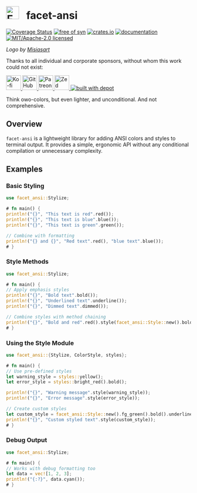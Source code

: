 <h1>
<picture>
<source srcset="https://github.com/facet-rs/facet/raw/main/static/logo-v2/logo-only.webp">
<img src="https://github.com/facet-rs/facet/raw/main/static/logo-v2/logo-only.png" height="35" alt="Facet logo - a reflection library for Rust">
</picture> &nbsp; facet-ansi
</h1>

[![Coverage Status](https://coveralls.io/repos/github/facet-rs/facet/badge.svg?branch=main)](https://coveralls.io/github/facet-rs/facet?branch=main)
[![free of syn](https://img.shields.io/badge/free%20of-syn-hotpink)](https://github.com/fasterthanlime/free-of-syn)
[![crates.io](https://img.shields.io/crates/v/facet-ansi.svg)](https://crates.io/crates/facet-ansi)
[![documentation](https://docs.rs/facet-ansi/badge.svg)](https://docs.rs/facet-ansi)
[![MIT/Apache-2.0 licensed](https://img.shields.io/crates/l/facet-ansi.svg)](./LICENSE)

_Logo by [Misiasart](https://misiasart.com/)_

Thanks to all individual and corporate sponsors, without whom this work could not exist:

<p> <a href="https://ko-fi.com/fasterthanlime">
<picture>
<source media="(prefers-color-scheme: dark)" srcset="https://github.com/facet-rs/facet/raw/main/static/sponsors-v2/ko-fi-dark.svg">
<img src="https://github.com/facet-rs/facet/raw/main/static/sponsors-v2/ko-fi-light.svg" height="40" alt="Ko-fi">
</picture>
</a> <a href="https://github.com/sponsors/fasterthanlime">
<picture>
<source media="(prefers-color-scheme: dark)" srcset="https://github.com/facet-rs/facet/raw/main/static/sponsors-v2/github-dark.svg">
<img src="https://github.com/facet-rs/facet/raw/main/static/sponsors-v2/github-light.svg" height="40" alt="GitHub Sponsors">
</picture>
</a> <a href="https://patreon.com/fasterthanlime">
<picture>
<source media="(prefers-color-scheme: dark)" srcset="https://github.com/facet-rs/facet/raw/main/static/sponsors-v2/patreon-dark.svg">
<img src="https://github.com/facet-rs/facet/raw/main/static/sponsors-v2/patreon-light.svg" height="40" alt="Patreon">
</picture>
</a> <a href="https://zed.dev">
<picture>
<source media="(prefers-color-scheme: dark)" srcset="https://github.com/facet-rs/facet/raw/main/static/sponsors-v2/zed-dark.svg">
<img src="https://github.com/facet-rs/facet/raw/main/static/sponsors-v2/zed-light.svg" height="40" alt="Zed">
</picture>
</a> <a href="https://depot.dev?utm_source=facet">
    <img src="https://depot.dev/badges/built-with-depot.svg" alt="built with depot">
</a> </p>

Think owo-colors, but even lighter, and unconditional. And not comprehensive.

## Overview

`facet-ansi` is a lightweight library for adding ANSI colors and styles to terminal output. It provides a simple, ergonomic API without any conditional compilation or unnecessary complexity.

## Examples

### Basic Styling

```rust
use facet_ansi::Stylize;

# fn main() {
println!("{}", "This text is red".red());
println!("{}", "This text is blue".blue());
println!("{}", "This text is green".green());

// Combine with formatting
println!("{} and {}", "Red text".red(), "blue text".blue());
# }
```

### Style Methods

```rust
use facet_ansi::Stylize;

# fn main() {
// Apply emphasis styles
println!("{}", "Bold text".bold());
println!("{}", "Underlined text".underline());
println!("{}", "Dimmed text".dimmed());

// Combine styles with method chaining
println!("{}", "Bold and red".red().style(facet_ansi::Style::new().bold()));
# }
```

### Using the Style Module

```rust
use facet_ansi::{Stylize, ColorStyle, styles};

# fn main() {
// Use pre-defined styles
let warning_style = styles::yellow();
let error_style = styles::bright_red().bold();

println!("{}", "Warning message".style(warning_style));
println!("{}", "Error message".style(error_style));

// Create custom styles
let custom_style = facet_ansi::Style::new().fg_green().bold().underline();
println!("{}", "Custom styled text".style(custom_style));
# }
```

### Debug Output

```rust
use facet_ansi::Stylize;

# fn main() {
// Works with debug formatting too
let data = vec![1, 2, 3];
println!("{:?}", data.cyan());
# }
```

